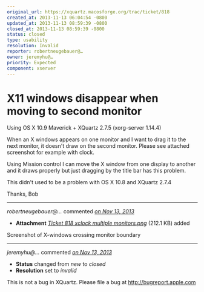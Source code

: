 ```yaml
---
original_url: https://xquartz.macosforge.org/trac/ticket/818
created_at: 2013-11-13 06:04:54 -0800
updated_at: 2013-11-13 08:59:39 -0800
closed_at: 2013-11-13 08:59:39 -0800
status: closed
type: usability
resolution: Invalid
reporter: robertneugebauer@…
owner: jeremyhu@…
priority: Expected
component: xserver
---
```


X11 windows disappear when moving to second monitor
===================================================


Using OS X 10.9 Maverick + XQuartz 2.7.5 (xorg-server 1.14.4)

When an X windows appears on one monitor and I want to drag it to the next monitor, it doesn't draw on the second monitor. Please see attached screenshot for example with clock.

Using Mission control I can move the X window from one display to another and it draws properly but just dragging by the title bar has this problem.

This didn't used to be a problem with OS X 10.8 and XQuartz 2.7.4

Thanks, Bob



---

*robertneugebauer@…* commented *[on Nov 13, 2013](https://xquartz.macosforge.org/trac/attachment/ticket/818/Ticket%20818%20xclock%20multiple%20monitors.png "November 13, 2013 at 6:06 AM PST")*

-   **Attachment** *[Ticket 818 xclock multiple monitors.png](../attachment/ticket/818/Ticket%20818%20xclock%20multiple%20monitors.png)* (212.1 KB) added

Screenshot of X-windows crossing monitor boundary



---

*jeremyhu@…* commented *[on Nov 13, 2013](https://xquartz.macosforge.org/trac/ticket/818#comment:1 "November 13, 2013 at 8:59 AM PST")*

-   **Status** changed from *new* to *closed*
-   **Resolution** set to *invalid*

This is not a bug in XQuartz. Please file a bug at <http://bugreport.apple.com>




